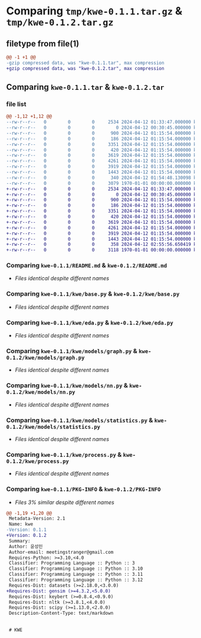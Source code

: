 # Comparing `tmp/kwe-0.1.1.tar.gz` & `tmp/kwe-0.1.2.tar.gz`

## filetype from file(1)

```diff
@@ -1 +1 @@
-gzip compressed data, was "kwe-0.1.1.tar", max compression
+gzip compressed data, was "kwe-0.1.2.tar", max compression
```

## Comparing `kwe-0.1.1.tar` & `kwe-0.1.2.tar`

### file list

```diff
@@ -1,12 +1,12 @@
--rw-r--r--   0        0        0     2534 2024-04-12 01:33:47.000000 kwe-0.1.1/README.md
--rw-r--r--   0        0        0        0 2024-04-12 00:30:45.000000 kwe-0.1.1/kwe/__init__.py
--rw-r--r--   0        0        0      900 2024-04-12 01:15:54.000000 kwe-0.1.1/kwe/base.py
--rw-r--r--   0        0        0      186 2024-04-12 01:15:54.000000 kwe-0.1.1/kwe/constant.py
--rw-r--r--   0        0        0     3351 2024-04-12 01:15:54.000000 kwe-0.1.1/kwe/eda.py
--rw-r--r--   0        0        0      420 2024-04-12 01:15:54.000000 kwe-0.1.1/kwe/models/__init__.py
--rw-r--r--   0        0        0     3619 2024-04-12 01:15:54.000000 kwe-0.1.1/kwe/models/graph.py
--rw-r--r--   0        0        0     4261 2024-04-12 01:15:54.000000 kwe-0.1.1/kwe/models/nn.py
--rw-r--r--   0        0        0     3919 2024-04-12 01:15:54.000000 kwe-0.1.1/kwe/models/statistics.py
--rw-r--r--   0        0        0     1443 2024-04-12 01:15:54.000000 kwe-0.1.1/kwe/process.py
--rw-r--r--   0        0        0      340 2024-04-12 01:54:48.130098 kwe-0.1.1/pyproject.toml
--rw-r--r--   0        0        0     3079 1970-01-01 00:00:00.000000 kwe-0.1.1/PKG-INFO
+-rw-r--r--   0        0        0     2534 2024-04-12 01:33:47.000000 kwe-0.1.2/README.md
+-rw-r--r--   0        0        0        0 2024-04-12 00:30:45.000000 kwe-0.1.2/kwe/__init__.py
+-rw-r--r--   0        0        0      900 2024-04-12 01:15:54.000000 kwe-0.1.2/kwe/base.py
+-rw-r--r--   0        0        0      186 2024-04-12 01:15:54.000000 kwe-0.1.2/kwe/constant.py
+-rw-r--r--   0        0        0     3351 2024-04-12 01:15:54.000000 kwe-0.1.2/kwe/eda.py
+-rw-r--r--   0        0        0      420 2024-04-12 01:15:54.000000 kwe-0.1.2/kwe/models/__init__.py
+-rw-r--r--   0        0        0     3619 2024-04-12 01:15:54.000000 kwe-0.1.2/kwe/models/graph.py
+-rw-r--r--   0        0        0     4261 2024-04-12 01:15:54.000000 kwe-0.1.2/kwe/models/nn.py
+-rw-r--r--   0        0        0     3919 2024-04-12 01:15:54.000000 kwe-0.1.2/kwe/models/statistics.py
+-rw-r--r--   0        0        0     1443 2024-04-12 01:15:54.000000 kwe-0.1.2/kwe/process.py
+-rw-r--r--   0        0        0      358 2024-04-12 02:55:56.650419 kwe-0.1.2/pyproject.toml
+-rw-r--r--   0        0        0     3118 1970-01-01 00:00:00.000000 kwe-0.1.2/PKG-INFO
```

### Comparing `kwe-0.1.1/README.md` & `kwe-0.1.2/README.md`

 * *Files identical despite different names*

### Comparing `kwe-0.1.1/kwe/base.py` & `kwe-0.1.2/kwe/base.py`

 * *Files identical despite different names*

### Comparing `kwe-0.1.1/kwe/eda.py` & `kwe-0.1.2/kwe/eda.py`

 * *Files identical despite different names*

### Comparing `kwe-0.1.1/kwe/models/graph.py` & `kwe-0.1.2/kwe/models/graph.py`

 * *Files identical despite different names*

### Comparing `kwe-0.1.1/kwe/models/nn.py` & `kwe-0.1.2/kwe/models/nn.py`

 * *Files identical despite different names*

### Comparing `kwe-0.1.1/kwe/models/statistics.py` & `kwe-0.1.2/kwe/models/statistics.py`

 * *Files identical despite different names*

### Comparing `kwe-0.1.1/kwe/process.py` & `kwe-0.1.2/kwe/process.py`

 * *Files identical despite different names*

### Comparing `kwe-0.1.1/PKG-INFO` & `kwe-0.1.2/PKG-INFO`

 * *Files 3% similar despite different names*

```diff
@@ -1,19 +1,20 @@
 Metadata-Version: 2.1
 Name: kwe
-Version: 0.1.1
+Version: 0.1.2
 Summary: 
 Author: 윤성민
 Author-email: meetingstranger@gmail.com
 Requires-Python: >=3.10,<4.0
 Classifier: Programming Language :: Python :: 3
 Classifier: Programming Language :: Python :: 3.10
 Classifier: Programming Language :: Python :: 3.11
 Classifier: Programming Language :: Python :: 3.12
 Requires-Dist: datasets (>=2.18.0,<3.0.0)
+Requires-Dist: gensim (>=4.3.2,<5.0.0)
 Requires-Dist: keybert (>=0.8.4,<0.9.0)
 Requires-Dist: nltk (>=3.8.1,<4.0.0)
 Requires-Dist: scipy (>=1.13.0,<2.0.0)
 Description-Content-Type: text/markdown
 
 
 # KWE
```

